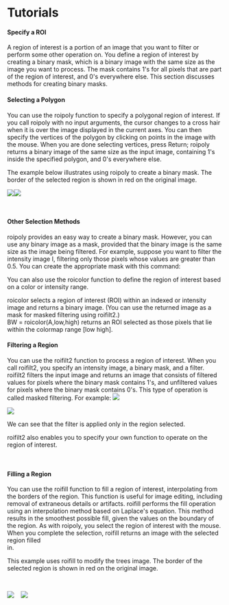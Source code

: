 # Tutorials

#### Specify a ROI

A region of interest is a portion of an image that you want to filter or perform some other operation on. You define a region of interest by creating a binary mask, which is a binary image with the same size as the image you want to process. The mask contains 1's for all pixels that are part of the region of interest, and 0's everywhere else. This section discusses methods for creating binary masks.

#### Selecting a Polygon

You can use the roipoly function to specify a polygonal region of interest. If you call roipoly with no input arguments, the cursor changes to a cross hair when it is over the image displayed in the current axes. You can then specify the vertices of the polygon by clicking on points in the image with the mouse. When you are done selecting vertices, press Return; roipoly returns a binary image of the same size as the input image, containing 1's inside the specified polygon, and 0's everywhere else.

The example below illustrates using roipoly to create a binary mask. The border of the selected region is shown in red on the original image.

![][1]![][2]

 

#### Other Selection Methods

roipoly provides an easy way to create a binary mask. However, you can use any binary image as a mask, provided that the binary image is the same size as the image being filtered. For example, suppose you want to filter the intensity image I, filtering only those pixels whose values are greater than 0.5. You can create the appropriate mask with this command:

You can also use the roicolor function to define the region of interest based on a color or intensity range.

roicolor selects a region of interest (ROI) within an indexed or intensity image and returns a binary image. (You can use the returned image as a mask for masked filtering using roifilt2.)  
BW = roicolor(A,low,high) returns an ROI selected as those pixels that lie within the colormap range [low high].

#### Filtering a Region

You can use the roifilt2 function to process a region of interest. When you call roifilt2, you specify an intensity image, a binary mask, and a filter. roifilt2 filters the input image and returns an image that consists of filtered values for pixels where the binary mask contains 1's, and unfiltered values for pixels where the binary mask contains 0's. This type of operation is called masked filtering. For example: ![][3]

![][4]

We can see that the filter is applied only in the region selected.

roifilt2 also enables you to specify your own function to operate on the region of interest.

 

#### Filling a Region

You can use the roifill function to fill a region of interest, interpolating from the borders of the region. This function is useful for image editing, including removal of extraneous details or artifacts. roifill performs the fill operation using an interpolation method based on Laplace's equation. This method results in the smoothest possible fill, given the values on the boundary of the region. As with roipoly, you select the region of interest with the mouse. When you complete the selection, roifill returns an image with the selected region filled  
in.

This example uses roifill to modify the trees image. The border of the selected region is shown in red on the original image.

 

![][5]    ![][6]

[1]: https://lh4.googleusercontent.com/zB8SxE7Oxtm3hqWTxMrqbg-Nj3uqLYwleskZRnEGQyxKewhs6vsbSkYDA_G4dk4atto4gwxyc-2NmS77vpVWN1FnMB_c37qxSKkgTb626EAJ5BglyRMxLtGL
[2]: https://lh5.googleusercontent.com/nPp_sDOX3Fa3n3rzkdIa53yGInO8MVZU7Uz2yJJm0GaexwG3aoaI1mONz2pfhubmgo2ATvaiAjTvdXK19N62-JYhwjhUzx7JUCLyT4i5WuzOWkAguCuhyYr6
[3]: https://lh3.googleusercontent.com/HrTyJ_9Y-MWjiVAf1EI2vmyc9eekR91Oh3R8FdbjzY11Is1uu10TgxQ1OHFPsFvROCwSFQIyP7cj8YH8ZDdyd0yMPRBNgrG7a5QzDpRAkE3i84kqtEM66fg0
[4]: https://lh5.googleusercontent.com/sFP87h-q6LaGfr15IO3C8YkQaCIQnCPh5FP6PbPAIPCWCaT1k9y6EPLK0ljjm5r7YFtLfA9ItIv_04rLufX9c6oHb5cdyn9RF37z0FIln9NZw0R76vvjSAiP
[5]: https://lh4.googleusercontent.com/Trr26y3HOIe50gtcjMbJ_FgscHuluuWUcDmPAFuxEF2xgIqdAXXpr7RmaWCqPBLo6XNksZ28lVm_-YfmruKlxss_AQKvDapWO8aCFWXh-XSpVjejLhBaoqLy
[6]: https://lh6.googleusercontent.com/CjYqOs7EfZV5KEocvhwxi380qP82po3Xu25QXiPScQAZEEIXY2PGnSuLPx20kEsimVyXN_w1nu9XtsR97VKnTPR6PMY9Rk0OYiZI3IxiUar68r21mTMq5JLV
